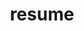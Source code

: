 ---
layout: page
permalink: /assets/pdf/example_pdf.pdf
title: resume
newtab: true
description: 
nav: true
nav_order: 1
---